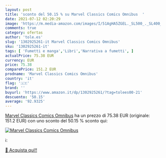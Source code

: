 ```yaml
---
layout: post
title: 'sconto del 50.15 % su Marvel Classics Comics Omnibus  '
date: 2021-07-12 02:20:29
image: 'https://m.media-amazon.com/images/I/51AgHA5ZGEL._SL500_._SL400_.jpg'
comments: true
category: ofertas
author: 'tole.es'
slug: '1302925261-it Marvel Classics Comics Omnibus'
sku: '1302925261-it'
tags: [ 'Fumetti e manga','Libri','Narrativa a fumetti', ]
actualPrice: 75.38 EUR
currency: EUR
price: 75.38
comparePrice: 151.2 EUR
prodname: 'Marvel Classics Comics Omnibus'
country: 'it'
flag: '🇮🇹'
brand: ''
buyurl: 'https://www.amazon.it/dp/1302925261/?tag=tolees00-21'
descuento: '50.15'
average: '92.9325'
---
```


[Marvel Classics Comics Omnibus](https://www.amazon.it/dp/1302925261/?tag=tolees00-21) ha un prezzo di 75.38 EUR (originale: 151.2 EUR) con uno sconto del 50.15 % sconto qui:

[![Marvel Classics Comics Omnibus](https://m.media-amazon.com/images/I/51AgHA5ZGEL._SL500_._SL400_.jpg)](https://www.amazon.it/dp/1302925261/?tag=tolees00-21)

ℹ️:


[🛒 Acquista qui!!](https://www.amazon.it/dp/1302925261/?tag=tolees00-21)
